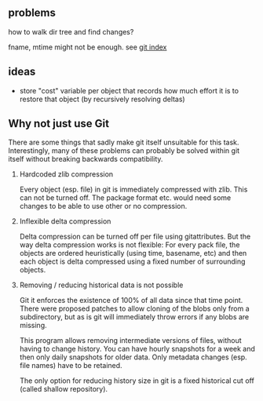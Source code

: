 ## problems

how to walk dir tree and find changes?

fname, mtime might not be enough. see [git index](https://mirrors.edge.kernel.org/pub/software/scm/git/docs/technical/racy-git.txt)

## ideas

- store "cost" variable per object that records how much effort it is to restore that object (by recursively resolving deltas)


## Why not just use Git

There are some things that sadly make git itself unsuitable for this task. Interestingly, many of these problems can probably be solved within git itself without breaking backwards compatibility.

1. Hardcoded zlib compression

    Every object (esp. file) in git is immediately compressed with zlib. This can not be turned off. The package format etc. would need some changes to be able to use other or no compression.
2. Inflexible delta compression

    Delta compression can be turned off per file using gitattributes. But the way delta compression works is not flexible: For every pack file, the objects are ordered heuristically (using time, basename, etc) and then each object is delta compressed using a fixed number of surrounding objects.


3. Removing / reducing historical data is not possible

    Git it enforces the existence of 100% of all data since that time point. There were proposed patches to allow cloning of the blobs only from a subdirectory, but as is git will immediately throw errors if any blobs are missing.

    This program allows removing intermediate versions of files, without having to change history. You can have hourly snapshots for a week and then only daily snapshots for older data. Only metadata changes (esp. file names) have to be retained.

    The only option for reducing history size in git is a fixed historical cut off (called shallow repository).